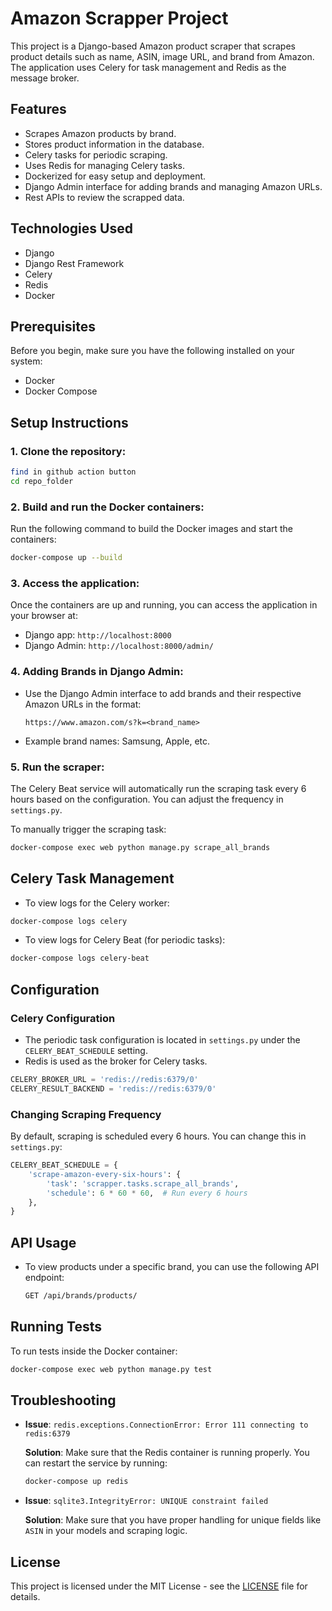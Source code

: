 
# Amazon Scrapper Project

This project is a Django-based Amazon product scraper that scrapes product details such as name, ASIN, image URL, and brand from Amazon. The application uses Celery for task management and Redis as the message broker.

## Features
- Scrapes Amazon products by brand.
- Stores product information in the database.
- Celery tasks for periodic scraping.
- Uses Redis for managing Celery tasks.
- Dockerized for easy setup and deployment.
- Django Admin interface for adding brands and managing Amazon URLs.
- Rest APIs to review the scrapped data.

## Technologies Used
- Django
- Django Rest Framework
- Celery
- Redis
- Docker

## Prerequisites

Before you begin, make sure you have the following installed on your system:

- Docker
- Docker Compose

## Setup Instructions

### 1. Clone the repository:

```bash
find in github action button
cd repo_folder
```

### 2. Build and run the Docker containers:

Run the following command to build the Docker images and start the containers:

```bash
docker-compose up --build
```

### 3. Access the application:

Once the containers are up and running, you can access the application in your browser at:

- Django app: `http://localhost:8000`
- Django Admin: `http://localhost:8000/admin/`

### 4. Adding Brands in Django Admin:

- Use the Django Admin interface to add brands and their respective Amazon URLs in the format: 
    ```
    https://www.amazon.com/s?k=<brand_name>
    ```
- Example brand names: Samsung, Apple, etc.

### 5. Run the scraper:

The Celery Beat service will automatically run the scraping task every 6 hours based on the configuration. You can adjust the frequency in `settings.py`.

To manually trigger the scraping task:

```bash
docker-compose exec web python manage.py scrape_all_brands
```

## Celery Task Management

- To view logs for the Celery worker:

```bash
docker-compose logs celery
```

- To view logs for Celery Beat (for periodic tasks):

```bash
docker-compose logs celery-beat
```

## Configuration

### Celery Configuration
- The periodic task configuration is located in `settings.py` under the `CELERY_BEAT_SCHEDULE` setting.
- Redis is used as the broker for Celery tasks.

```python
CELERY_BROKER_URL = 'redis://redis:6379/0'
CELERY_RESULT_BACKEND = 'redis://redis:6379/0'
```

### Changing Scraping Frequency
By default, scraping is scheduled every 6 hours. You can change this in `settings.py`:

```python
CELERY_BEAT_SCHEDULE = {
    'scrape-amazon-every-six-hours': {
        'task': 'scrapper.tasks.scrape_all_brands',
        'schedule': 6 * 60 * 60,  # Run every 6 hours
    },
}
```

## API Usage

- To view products under a specific brand, you can use the following API endpoint:
  ```bash
  GET /api/brands/products/
  ```

## Running Tests

To run tests inside the Docker container:

```bash
docker-compose exec web python manage.py test
```

## Troubleshooting

- **Issue**: `redis.exceptions.ConnectionError: Error 111 connecting to redis:6379`
  
  **Solution**: Make sure that the Redis container is running properly. You can restart the service by running:
  
  ```bash
  docker-compose up redis
  ```

- **Issue**: `sqlite3.IntegrityError: UNIQUE constraint failed`

  **Solution**: Make sure that you have proper handling for unique fields like `ASIN` in your models and scraping logic.

## License
This project is licensed under the MIT License - see the [LICENSE](LICENSE) file for details.
